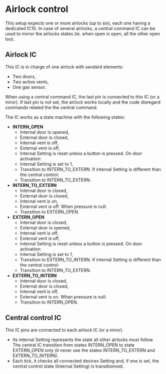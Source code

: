 # Airlock control

This setup expects one or more airlocks (up to six), each one having a dedicated IC10.
In case of several airlocks, a central command IC can be used to mirror the airlocks states (ie. when open is open, all the other open too).

## Airlock IC

This IC is in charge of one airlock with sandard elements:
- Two doors,
- Two active vents,
- One gas sensor.

When using a central command IC, the last pin is connected to this IC (or a miror).
If last pin is not set, the airlock works locally and the code disregard commands related the the central command.

The IC works as a state machine with the following states:
- **INTERN_OPEN**
   * Internal door is opened,
   * External door is closed,
   * Internal vent is off,
   * External vent is off,
   * Internal Setting is reset unless a button is pressed.
  On door activation:
   * Internal Setting is set to 1,
   * Transition to INTERN_TO_EXTERN.
  If internal Setting is different than the central control:
   * Transition to INTERN_TO_EXTERN.
- **INTERN_TO_EXTERN**
   * Internal door is closed,
   * External door is closed,
   * Internal vent is on,
   * External vent is off.
  When pressure is null:
   * Transition to EXTERN_OPEN.
- **EXTERN_OPEN**
   * Internal door is closed,
   * External door is opened,
   * Internal vent is off,
   * External vent is off,
   * Internal Setting is reset unless a button is pressed.
  On door activation:
   * Internal Setting is set to 1,
   * Transition to EXTERN_TO_INTERN.
  If internal Setting is different than the central control:
   * Transition to INTERN_TO_EXTERN.
- **EXTERN_TO_INTERN**
   * Internal door is closed,
   * External door is closed,
   * Internal vent is off,
   * External vent is on.
  When pressure is null:
   * Transition to INTERN_OPEN.

## Central control IC

This IC pins are connected to each airlock IC (or a miror).
* Its internal Setting represents the state all other airlocks must follow.
  The central IC transition from states INTERN_OPEN to state EXTERN_OPEN only (it never use the states INTERN_TO_EXTERN and EXTERN_TO_INTERN).
* Each tick, it checks all connected devices Setting and, if one is set, the central control state (Internal Setting)
  is transitionned.
